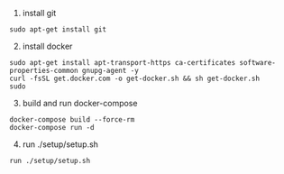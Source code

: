 1. install git
```
sudo apt-get install git
```
2. install docker
```
sudo apt-get install apt-transport-https ca-certificates software-properties-common gnupg-agent -y
curl -fsSL get.docker.com -o get-docker.sh && sh get-docker.sh
sudo 
```

3. build and run docker-compose
```
docker-compose build --force-rm
docker-compose run -d
```

4. run ./setup/setup.sh
```
run ./setup/setup.sh
```